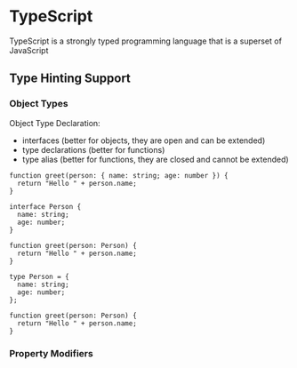 # TypeScript

TypeScript is a strongly typed programming language that is a superset of JavaScript

## Type Hinting Support

### Object Types

Object Type Declaration:
- interfaces (better for objects, they are open and can be extended)
- type declarations (better for functions)
- type alias (better for functions, they are closed and cannot be extended)

```
function greet(person: { name: string; age: number }) {
  return "Hello " + person.name;
}
```

```
interface Person {
  name: string;
  age: number;
}
 
function greet(person: Person) {
  return "Hello " + person.name;
}
```

```
type Person = {
  name: string;
  age: number;
};
 
function greet(person: Person) {
  return "Hello " + person.name;
}
```

### Property Modifiers
